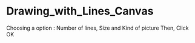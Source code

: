 # Drawing_with_Lines_Canvas
Choosing a option : Number of lines, Size and Kind of picture
Then, Click OK
